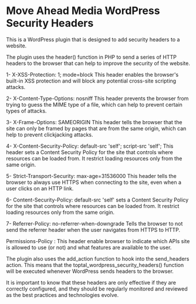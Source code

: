 # Move Ahead Media WordPress Security Headers
This is a WordPress plugin that is designed to add security headers to a website.

The plugin uses the header() function in PHP to send a series of HTTP headers to the browser that can help to improve the security of the website.

1- X-XSS-Protection: 1; mode=block This header enables the browser's built-in XSS protection and will block any potential cross-site scripting attacks.

2- X-Content-Type-Options: nosniff This header prevents the browser from trying to guess the MIME type of a file, which can help to prevent certain types of attacks.

3- X-Frame-Options: SAMEORIGIN This header tells the browser that the site can only be framed by pages that are from the same origin, which can help to prevent clickjacking attacks.

4- X-Content-Security-Policy: default-src 'self'; script-src 'self'; This header sets a Content Security Policy for the site that controls where resources can be loaded from. It restrict loading resources only from the same origin.

5- Strict-Transport-Security: max-age=31536000 This header tells the browser to always use HTTPS when connecting to the site, even when a user clicks on an HTTP link.

6- Content-Security-Policy: default-src 'self' sets a Content Security Policy for the site that controls where resources can be loaded from. It restrict loading resources only from the same origin.

7- Referrer-Policy: no-referrer-when-downgrade Tells the browser to not send the referrer header when the user navigates from HTTPS to HTTP.

Permissions-Policy : This header enable browser to indicate which APIs site is allowed to use (or not) and what features are available to the user.

The plugin also uses the add_action function to hook into the send_headers action. This means that the toptal_wordpress_security_headers() function will be executed whenever WordPress sends headers to the browser.

It is important to know that these headers are only effective if they are correctly configured, and they should be regularly monitored and reviewed as the best practices and technologies evolve.
